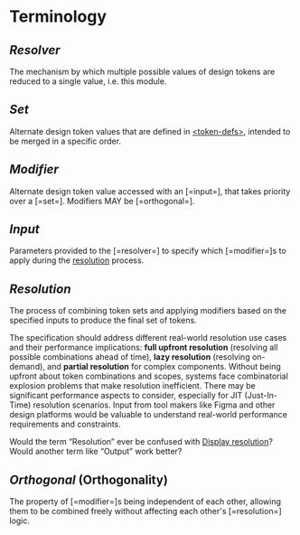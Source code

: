 # Terminology

## <dfn>Resolver</dfn>

The mechanism by which multiple possible values of design tokens are reduced to a single value, i.e. this module.

## <dfn>Set</dfn>

Alternate design token values that are defined in [&lt;token-defs&gt;](#token-defs), intended to be merged in a specific order.

## <dfn>Modifier</dfn>

Alternate design token value accessed with an [=input=], that takes priority over a [=set=]. Modifiers MAY be [=orthogonal=].

## <dfn>Input</dfn>

Parameters provided to the [=resolver=] to specify which [=modifier=]s to apply during the [resolution](#resolution) process.

## <dfn>Resolution</dfn>

The process of combining token sets and applying modifiers based on the specified inputs to produce the final set of tokens.

<aside class="issue">

The specification should address different real-world resolution use cases and their performance implications: **full upfront resolution** (resolving all possible combinations ahead of time), **lazy resolution** (resolving on-demand), and **partial resolution** for complex components. Without being upfront about token combinations and scopes, systems face combinatorial explosion problems that make resolution inefficient. There may be significant performance aspects to consider, especially for JIT (Just-In-Time) resolution scenarios. Input from tool makers like Figma and other design platforms would be valuable to understand real-world performance requirements and constraints.

</aside>

<aside class="issue">

Would the term “Resolution” ever be confused with [Display resolution](https://en.wikipedia.org/wiki/Display_resolution)? Would another term like “Output” work better?

</aside>

## <dfn>Orthogonal</dfn> (Orthogonality)

The property of [=modifier=]s being independent of each other, allowing them to be combined freely without affecting each other's [=resolution=] logic.

